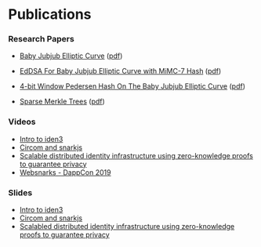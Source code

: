 # Publications

### Research Papers

- [Baby Jubjub Elliptic Curve](https://github.com/iden3/iden3-docs/blob/master/source/iden3_repos/research/publications/zkproof-standards-workshop-2/baby-jubjub/baby-jubjub.rst) ([pdf](publications/pdfs/Baby-Jubjub.pdf ':ignore'))
- [EdDSA For Baby Jubjub Elliptic Curve with MiMC-7 Hash](https://github.com/iden3/iden3-docs/blob/master/source/iden3_repos/research/publications/zkproof-standards-workshop-2/ed-dsa/ed-dsa.rst) ([pdf](publications/pdfs/Ed-DSA.pdf ':ignore'))
- [4-bit Window Pedersen Hash On The Baby Jubjub Elliptic Curve](https://github.com/iden3/iden3-docs/blob/master/source/iden3_repos/research/publications/zkproof-standards-workshop-2/pedersen-hash/pedersen.rst) ([pdf](publications/pdfs/Pedersen-Hash.pdf ':ignore'))

- [Sparse Merkle Trees](https://github.com/iden3/iden3-docs/blob/master/source/iden3_repos/research/publications/zkproof-standards-workshop-2/merkle-tree/merkle-tree.rst) ([pdf](publications/pdfs/Merkle-Tree.pdf ':ignore'))

### Videos

- [Intro to iden3](https://www.youtube.com/watch?v=YzUSaCSzPaM)
- [Circom and snarkjs](https://www.youtube.com/watch?v=-9TJa1hVsKA)
- [Scalable distributed identity infrastructure using zero-knowledge proofs to guarantee privacy](https://www.youtube.com/watch?v=VFD2Z_mlSbM)
- [Websnarks - DappCon 2019](https://www.youtube.com/watch?v=IxkpYfNfo5o)

### Slides

- [Intro to iden3](https://github.com/iden3/iden3-docs/blob/master/source/docs/iden3_ethcc_presentation.pdf)
- [Circom and snarkjs](https://github.com/iden3/iden3-docs/blob/master/source/docs/circom_and_snarkJS.pdf)
- [Scalabled distributed identity infrastructure using zero-knowledge proofs to guarantee privacy](https://slideslive.com/38911825/iden3-scalable-distributed-identity-infrastructure-using-zeroknowledge-proofs-to-guarantee-privac)



